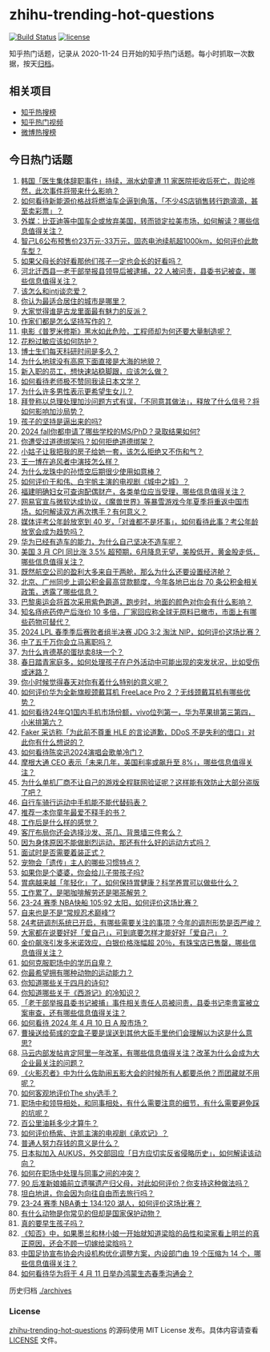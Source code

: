 # zhihu-trending-hot-questions

[![Build Status](https://github.com/justjavac/zhihu-trending-hot-questions/workflows/ci/badge.svg?branch=master)](https://github.com/justjavac/zhihu-trending-hot-questions/actions)
[![license](https://img.shields.io/github/license/justjavac/zhihu-trending-hot-questions)](https://github.com/justjavac/zhihu-trending-hot-questions/blob/master/LICENSE)

知乎热门话题，记录从 2020-11-24
日开始的知乎热门话题。每小时抓取一次数据，按天[归档](./archives)。

## 相关项目

- [知乎热搜榜](https://github.com/justjavac/zhihu-trending-top-search)
- [知乎热门视频](https://github.com/justjavac/zhihu-trending-hot-video)
- [微博热搜榜](https://github.com/justjavac/weibo-trending-hot-search)

## 今日热门话题

<!-- BEGIN -->
<!-- 最后更新时间 Thu Apr 11 2024 05:14:00 GMT+0800 (China Standard Time) -->

1. [韩国「医生集体辞职事件」持续，溺水幼童遭 11 家医院拒收后死亡，舆论哗然，此次事件将带来什么影响？](https://www.zhihu.com/question/652458555)
1. [如何看待新能源价格战将燃油车企逼到角落，「不少4S店销售转行跑滴滴，甚至卖彩票 ​」？](https://www.zhihu.com/question/652017503)
1. [外媒：比亚迪等中国车企或放弃美国，转而锁定拉美市场，如何解读？哪些信息值得关注？](https://www.zhihu.com/question/652384169)
1. [智己L6公布预售价23万元-33万元，固态电池续航超1000km，如何评价此款车型？](https://www.zhihu.com/question/652333926)
1. [如果父母长的好看那他们孩子一定也会长的好看吗？](https://www.zhihu.com/question/322833888)
1. [河北迁西县一老干部举报县领导后被逮捕，22 人被问责，县委书记被查，哪些信息值得关注？](https://www.zhihu.com/question/652414369)
1. [该怎么和intj谈恋爱？](https://www.zhihu.com/question/612208345)
1. [你认为最适合居住的城市是哪里？](https://www.zhihu.com/question/652420328)
1. [大家觉得谁是古龙里面最有魅力的反派？](https://www.zhihu.com/question/407617022)
1. [作家们都是怎么坚持写作的？](https://www.zhihu.com/question/415586093)
1. [电影《普罗米修斯》黑水如此危险，工程师却为何还要大量制造呢？](https://www.zhihu.com/question/648313550)
1. [花粉过敏应该如何防护？](https://www.zhihu.com/question/456823932)
1. [博士生们每天科研时间是多久？](https://www.zhihu.com/question/27154943)
1. [为什么地球没有高原下面直接是大海的地貌？](https://www.zhihu.com/question/651875157)
1. [新入职的员工，想快速站稳脚跟，应该怎么做？](https://www.zhihu.com/question/652529288)
1. [如何看待老师极不赞同我读日本文学？](https://www.zhihu.com/question/339982118)
1. [为什么许多男性表示更希望生女儿？](https://www.zhihu.com/question/24606658)
1. [拜登称以总理处理加沙问题方式有误，「不同意其做法」，释放了什么信号？将如何影响加沙局势？](https://www.zhihu.com/question/652450554)
1. [孩子的坚持是逼出来的吗?](https://www.zhihu.com/question/652165848)
1. [2024 fall你都申请了哪些学校的MS/PhD？录取结果如何?](https://www.zhihu.com/question/443613502)
1. [你遭受过道德绑架吗？如何拒绝道德绑架？](https://www.zhihu.com/question/652523632)
1. [小姑子让我把我的房子给她一套，该怎么拒绝又不伤和气？](https://www.zhihu.com/question/652365306)
1. [王一博在追风者中演技怎么样？](https://www.zhihu.com/question/650838663)
1. [为什么龙珠中的孙悟空后期很少使用如意棒？](https://www.zhihu.com/question/51313291)
1. [如何评价于和伟、白宇帆主演的电视剧《城中之城》？](https://www.zhihu.com/question/652391082)
1. [福建明确妇女可查询配偶财产，各类单位应当受理，哪些信息值得关注？](https://www.zhihu.com/question/652507587)
1. [网易官宣与微软达成协议，《魔兽世界》等暴雪游戏今年夏季将重返中国市场，如何解读双方再次携手？有何意义？](https://www.zhihu.com/question/652452659)
1. [媒体评考公年龄放宽到 40 岁，「对谁都不是坏事」，如何看待此事？考公年龄放宽会成为趋势吗？](https://www.zhihu.com/question/652339450)
1. [华为已经有造车的能力，为什么自己坚决不造车呢？](https://www.zhihu.com/question/455933738)
1. [美国 3 月 CPI 同比涨 3.5% 超预期，6月降息无望，美股低开，黄金股走低，哪些信息值得关注？](https://www.zhihu.com/question/652527849)
1. [既然航空公司的盈利大多来自于两舱，那么为什么还要设置经济舱？](https://www.zhihu.com/question/62284026)
1. [北京、广州同步上调公积金最高贷款额度，今年各地已出台 70 条公积金相关政策，透露了哪些信息？](https://www.zhihu.com/question/652364268)
1. [巴黎奥运会将首次采用紫色跑道，跑步时，地面的颜色对你会有什么影响？](https://www.zhihu.com/question/652381331)
1. [知名痔疮药停产后涨价 10 多倍，厂家回应称全球无原料已撤市，市面上有哪些药物可替代？](https://www.zhihu.com/question/652339591)
1. [2024 LPL 春季季后赛败者组半决赛 JDG 3:2 淘汰 NIP，如何评价这场比赛？](https://www.zhihu.com/question/652503558)
1. [中了五千万你会立马离职吗？](https://www.zhihu.com/question/333864736)
1. [为什么肯德基的蛋挞卖8块一个？](https://www.zhihu.com/question/22792704)
1. [春日踏青家庭多，如何处理孩子在户外活动中可能出现的突发状况，比如受伤或迷路？](https://www.zhihu.com/question/650130676)
1. [你小时候觉得春天对你有着什么特别的意义呢？](https://www.zhihu.com/question/650130647)
1. [如何评价华为全新旗舰颈戴耳机 FreeLace Pro 2 ？无线颈戴耳机有哪些优势？](https://www.zhihu.com/question/652509085)
1. [如何看待24年Q1国内手机市场份额，vivo位列第一，华为苹果排第三第四，小米排第六？](https://www.zhihu.com/question/652111440)
1. [Faker 采访称「为此前不尊重 HLE 的言论道歉，DDoS 不是失利的借口」对此你有什么想说的？](https://www.zhihu.com/question/652340065)
1. [如何看待陈奕迅2024演唱会歌单冷门？](https://www.zhihu.com/question/652417802)
1. [摩根大通 CEO 表示「未来几年，美国利率或飙升至 8%」，哪些信息值得关注？](https://www.zhihu.com/question/652459381)
1. [为什么单机厂商不让自己的游戏全程联网验证呢？这样能有效防止大部分盗版了吧？](https://www.zhihu.com/question/651290537)
1. [自行车骑行运动中手机能不能代替码表？](https://www.zhihu.com/question/650863119)
1. [推荐一本你童年最爱不释手的书？](https://www.zhihu.com/question/652239526)
1. [工作后是什么样的感觉？](https://www.zhihu.com/question/652389875)
1. [客厅布局你还会选择沙发、茶几、背景墙三件套么？](https://www.zhihu.com/question/647143958)
1. [因为身体原因不能做剧烈运动，那还有什么好的运动方式吗？](https://www.zhihu.com/question/652080160)
1. [面试时是否需要着装正式？](https://www.zhihu.com/question/639529319)
1. [宠物会「遗传」主人的哪些习惯特点？](https://www.zhihu.com/question/651357058)
1. [如果你是个婆婆，你会给儿子带孩子吗?](https://www.zhihu.com/question/652022134)
1. [胃病越来越「年轻化」了，如何保持胃健康？科学养胃可以做些什么？](https://www.zhihu.com/question/652368364)
1. [工作累了，是喝咖啡解劳还是喝茶解劳？](https://www.zhihu.com/question/652489373)
1. [23-24 赛季 NBA快船 105:92 太阳，如何评价这场比赛？](https://www.zhihu.com/question/652454862)
1. [自来也是不是“常规忍术巅峰”?](https://www.zhihu.com/question/639172448)
1. [24考研调剂系统已开启，有哪些需要关注的事项？今年的调剂形势是否严峻？](https://www.zhihu.com/question/652187108)
1. [大家都在说要好好「爱自己」，可到底要怎样才能好好「爱自己」？](https://www.zhihu.com/question/652297478)
1. [金价飙涨引发多米诺效应，白银价格涨幅超 20％，有珠宝店已售罄，哪些信息值得关注？](https://www.zhihu.com/question/652496414)
1. [如何克服职场中的学历自卑？](https://www.zhihu.com/question/651207530)
1. [你最希望拥有哪种动物的运动能力？](https://www.zhihu.com/question/652333009)
1. [你知道哪些关于四月的诗句?](https://www.zhihu.com/question/652422811)
1. [你知道哪些关于《西游记》的冷知识？](https://www.zhihu.com/question/562706661)
1. [「老干部举报县委书记被捕」事件相关责任人员被问责，县委书记李贵富被立案审查，还有哪些信息值得关注？](https://www.zhihu.com/question/652409151)
1. [如何看待 2024 年 4 月 10 日 A 股市场？](https://www.zhihu.com/question/652454654)
1. [曹操送给荀彧的空盒子要是误送到其他大臣手里他们会理解以为这是什么意思?](https://www.zhihu.com/question/651584811)
1. [马云内部发帖肯定阿里一年改革，有哪些信息值得关注？改革为什么会成为大企业最关注的问题？](https://www.zhihu.com/question/652456303)
1. [《火影忍者》中为什么佐助闹五影大会的时候所有人都要杀他？而团藏就不用呢？](https://www.zhihu.com/question/646528508)
1. [如何客观地评价The shy选手？](https://www.zhihu.com/question/652166063)
1. [职场中和领导相处，和同事相处，有什么需要注意的细节，有什么需要避免踩的坑呢？](https://www.zhihu.com/question/652404212)
1. [百公里油耗多少才算牛？](https://www.zhihu.com/question/538785399)
1. [如何评价杨紫、许凯主演的电视剧《承欢记》？](https://www.zhihu.com/question/652389646)
1. [普通人努力存钱的意义是什么？](https://www.zhihu.com/question/652182669)
1. [日本拟加入 AUKUS，外交部回应「日方应切实反省侵略历史」，如何解读该动向？](https://www.zhihu.com/question/652375536)
1. [如何在职场中处理与同事之间的冲突？](https://www.zhihu.com/question/652449381)
1. [90 后准新娘婚前立遗嘱遗产归父母，对此如何评价？你支持这种做法吗？](https://www.zhihu.com/question/652379094)
1. [坦白地讲，你会因为向往自由而去旅行吗？](https://www.zhihu.com/question/650693609)
1. [23-24 赛季 NBA勇士 134:120 湖人，如何评价这场比赛？](https://www.zhihu.com/question/652452509)
1. [有什么动物是你常见的但却是国家保护动物？](https://www.zhihu.com/question/652416135)
1. [真的要早生孩子吗？](https://www.zhihu.com/question/651878424)
1. [《知否》中，如果墨兰和林小娘一开始就知道梁晗的品性和梁家看上明兰的真正原因，还会不顾一切嫁给梁晗吗？](https://www.zhihu.com/question/629166323)
1. [中国足协宣布协会内设机构优化调整方案，内设部门由 19 个压缩为 14 个，哪些信息值得关注？](https://www.zhihu.com/question/652187993)
1. [如何看待华为将于 4 月 11 日举办鸿蒙生态春季沟通会？](https://www.zhihu.com/question/652356907)

<!-- END -->

历史归档 [./archives](./archives)

### License

[zhihu-trending-hot-questions](https://github.com/justjavac/zhihu-trending-hot-questions)
的源码使用 MIT License 发布。具体内容请查看 [LICENSE](./LICENSE) 文件。
